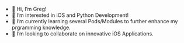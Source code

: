 - 👋 Hi, I’m Greg!
- 👀 I’m interested in iOS and Python Development!
- 🌱 I’m currently learning several Pods/Modules to further enhance my prgramming knowledge.
- 💞️ I’m looking to collaborate on innovative iOS Applications.
